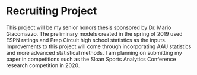 # Recruiting Project #
This project will be my senior honors thesis sponsored by Dr. Mario Giacomazzo. The preliminary models created in the spring of 2019 used ESPN ratings and Prep Circuit high school statistics as the inputs. Improvements to this project will come through incorporating AAU statistics and more advanced statistical methods. I am planning on submitting my paper in competitions such as the Sloan Sports Analytics Conference research competition in 2020.
